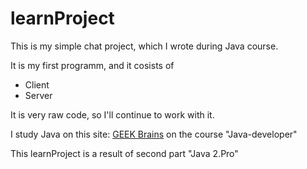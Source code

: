 # learnProject

This is my simple chat project, which I wrote during Java course.

It is my first programm, and it cosists of

  - Client
  - Server
 
It is very raw code, so I'll continue to work with it.

I study Java on this site:
[GEEK Brains](https://geekbrains.ru/) on the course "Java-developer"

This learnProject is a result of second part "Java 2.Pro"
